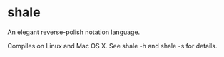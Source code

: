 # shale
An elegant reverse-polish notation language.

Compiles on Linux and Mac OS X. See shale -h and shale -s for details.
